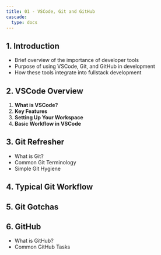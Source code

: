 ```yaml
---
title: 01 - VSCode, Git and GitHub
cascade:
  type: docs
---
```


## 1. Introduction
- Brief overview of the importance of developer tools
- Purpose of using VSCode, Git, and GitHub in development
- How these tools integrate into fullstack development

## 2. VSCode Overview
1. **What is VSCode?**
2. **Key Features**
3. **Setting Up Your Workspace**
4. **Basic Workflow in VSCode**

## 3. Git Refresher
- What is Git?
- Common Git Terminology
- Simple Git Hygiene

## 4. Typical Git Workflow

## 5. Git Gotchas

## 6. GitHub
- What is GitHub?
- Common GitHub Tasks
